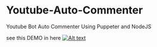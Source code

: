 # Youtube-Auto-Commenter
Youtube Bot Auto Commenter Using Puppeter and NodeJS

see this DEMO in here 
[![Alt text](https://img.youtube.com/vi/P2KkjYFLc3A/0.jpg)](https://www.youtube.com/watch?v=P2KkjYFLc3A)
